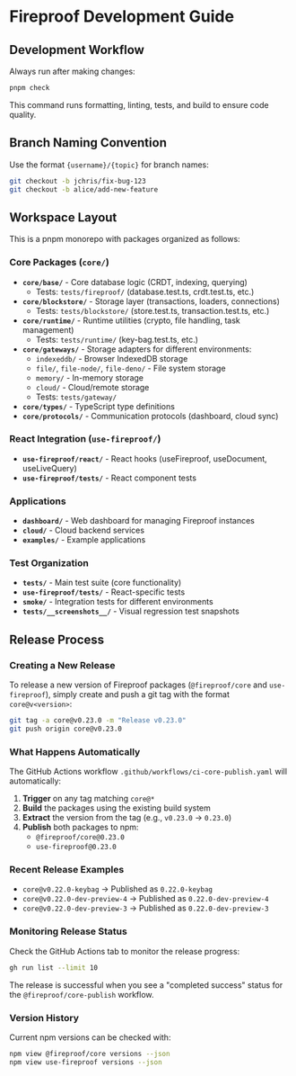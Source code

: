 # Fireproof Development Guide

## Development Workflow

Always run after making changes:

```bash
pnpm check
```

This command runs formatting, linting, tests, and build to ensure code quality.

## Branch Naming Convention

Use the format `{username}/{topic}` for branch names:

```bash
git checkout -b jchris/fix-bug-123
git checkout -b alice/add-new-feature
```

## Workspace Layout

This is a pnpm monorepo with packages organized as follows:

### Core Packages (`core/`)

- **`core/base/`** - Core database logic (CRDT, indexing, querying)
  - Tests: `tests/fireproof/` (database.test.ts, crdt.test.ts, etc.)
- **`core/blockstore/`** - Storage layer (transactions, loaders, connections)
  - Tests: `tests/blockstore/` (store.test.ts, transaction.test.ts, etc.)
- **`core/runtime/`** - Runtime utilities (crypto, file handling, task management)
  - Tests: `tests/runtime/` (key-bag.test.ts, etc.)
- **`core/gateways/`** - Storage adapters for different environments:
  - `indexeddb/` - Browser IndexedDB storage
  - `file/`, `file-node/`, `file-deno/` - File system storage
  - `memory/` - In-memory storage
  - `cloud/` - Cloud/remote storage
  - Tests: `tests/gateway/`
- **`core/types/`** - TypeScript type definitions
- **`core/protocols/`** - Communication protocols (dashboard, cloud sync)

### React Integration (`use-fireproof/`)

- **`use-fireproof/react/`** - React hooks (useFireproof, useDocument, useLiveQuery)
- **`use-fireproof/tests/`** - React component tests

### Applications

- **`dashboard/`** - Web dashboard for managing Fireproof instances
- **`cloud/`** - Cloud backend services
- **`examples/`** - Example applications

### Test Organization

- **`tests/`** - Main test suite (core functionality)
- **`use-fireproof/tests/`** - React-specific tests
- **`smoke/`** - Integration tests for different environments
- **`tests/__screenshots__/`** - Visual regression test snapshots

## Release Process

### Creating a New Release

To release a new version of Fireproof packages (`@fireproof/core` and `use-fireproof`), simply create and push a git tag with the format `core@v<version>`:

```bash
git tag -a core@v0.23.0 -m "Release v0.23.0"
git push origin core@v0.23.0
```

### What Happens Automatically

The GitHub Actions workflow `.github/workflows/ci-core-publish.yaml` will automatically:

1. **Trigger** on any tag matching `core@*`
2. **Build** the packages using the existing build system
3. **Extract** the version from the tag (e.g., `v0.23.0` → `0.23.0`)
4. **Publish** both packages to npm:
   - `@fireproof/core@0.23.0`
   - `use-fireproof@0.23.0`

### Recent Release Examples

- `core@v0.22.0-keybag` → Published as `0.22.0-keybag`
- `core@v0.22.0-dev-preview-4` → Published as `0.22.0-dev-preview-4`
- `core@v0.22.0-dev-preview-3` → Published as `0.22.0-dev-preview-3`

### Monitoring Release Status

Check the GitHub Actions tab to monitor the release progress:

```bash
gh run list --limit 10
```

The release is successful when you see a "completed success" status for the `@fireproof/core-publish` workflow.

### Version History

Current npm versions can be checked with:

```bash
npm view @fireproof/core versions --json
npm view use-fireproof versions --json
```
